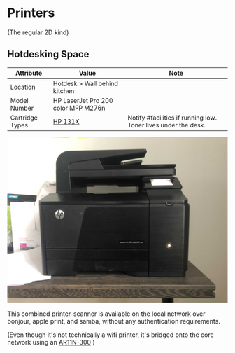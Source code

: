 # Printers

(The regular 2D kind)

## Hotdesking Space

| Attribute       | Value                                                        | Note                                                         |
| --------------- | ------------------------------------------------------------ | ------------------------------------------------------------ |
| Location        | Hotdesk > Wall behind kitchen                                |                                                              |
| Model Number    | HP LaserJet Pro 200 color MFP M276n                          |                                                              |
| Cartridge Types | [HP 131X](https://smile.amazon.co.uk/gp/product/B07CPHNJL9/) | Notify #facilities if running low. Toner lives under the desk. |

![img](img\hotdesk_printer.jpg)

This combined printer-scanner is available on the local network over bonjour, apple print, and samba, without any authentication requirements.

(Even though it's not technically a wifi printer, it's bridged onto the core network using an [AR11N-300](https://smile.amazon.co.uk/gp/product/B07TND8849/ref=ppx_yo_dt_b_search_asin_title?ie=UTF8&psc=1) )